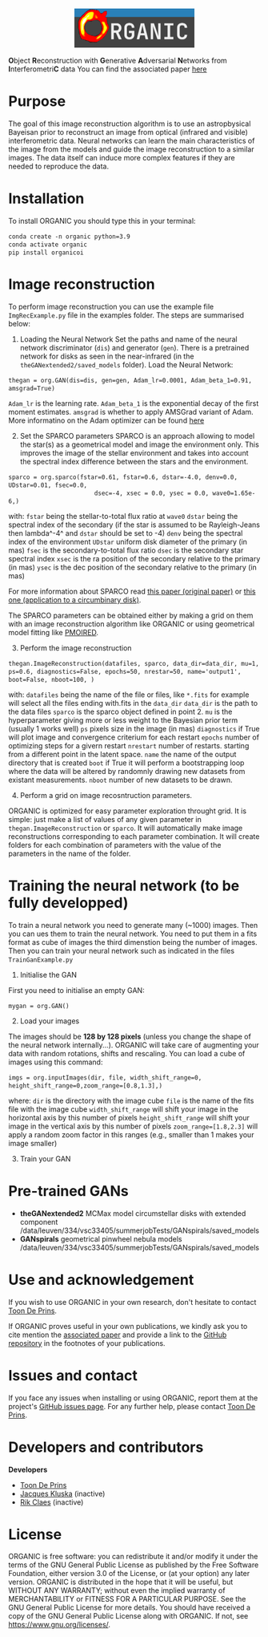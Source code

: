 
<p align='center'>
  <br/>
  <img src="./docs/logo/organic_logo.png" width="240" height="78" alt=>
  <br/>
</p>

**O**bject **R**econstruction with **G**enerative **A**dversarial **N**etworks from **I**nterferometri**C** data
You can find the associated paper [here](https://ui.adsabs.harvard.edu/abs/2020SPIE11446E..1UC/abstract)

# Purpose

The goal of this image reconstruction algorithm is to use an astropbysical Bayeisan prior to reconstruct an image from optical (infrared and visible) interferometric data.
Neural networks can learn the main characteristics of the image from the models and guide the image reconstruction to a similar images. The data itself can induce more complex features if they are needed to reproduce the data.

# Installation

To install ORGANIC you should type this in your terminal:

```{.python}
conda create -n organic python=3.9
conda activate organic
pip install organicoi
```

# Image reconstruction

To perform image reconstruction you can use the example file `ImgRecExample.py` file in the examples folder.
The steps are summarised below:

1. Loading the Neural Network
Set the paths and name of the neural network discriminator (`dis`) and generator (`gen`).
There is a pretrained network for disks as seen in the near-infrared (in the `theGANextended2/saved_models` folder).
Load the Neural Network:

```{.python}
thegan = org.GAN(dis=dis, gen=gen, Adam_lr=0.0001, Adam_beta_1=0.91, amsgrad=True)
```

`Adam_lr` is the learning rate.
`Adam_beta_1` is the exponential decay of the first moment estimates.
`amsgrad` is whether to apply AMSGrad variant of Adam.
More informatino on the Adam optimizer can be found [here](https://keras.io/api/optimizers/adam/)

2. Set the SPARCO parameters
SPARCO is an approach allowing to model the star(s) as a geometrical model and image the environment only.
This improves the image of the stellar environment and takes into account the spectral index difference between the stars and the environment.

```{.python}
sparco = org.sparco(fstar=0.61, fstar=0.6, dstar=-4.0, denv=0.0, UDstar=0.01, fsec=0.0,
                        dsec=-4, xsec = 0.0, ysec = 0.0, wave0=1.65e-6,)
```

with:
`fstar` being the stellar-to-total flux ratio at `wave0`
`dstar` being the spectral index of the secondary (if the star is assumed to be Rayleigh-Jeans then lambda^-4^ and `dstar` should be set to -4)
`denv` being the spectral index of the environment
`UDstar` uniform disk diameter of the primary (in mas)
`fsec` is the secondary-to-total flux ratio
`dsec` is the secondary star spectral index
`xsec` is the ra position of the secondary relative to the primary (in mas)
`ysec` is the dec position of the secondary relative to the primary (in mas)

For more information about SPARCO read [this paper (original paper)](https://ui.adsabs.harvard.edu/abs/2014A%26A...564A..80K/abstract) or [this one (application to a circumbinary disk)](https://ui.adsabs.harvard.edu/abs/2016A%26A...588L...1H/abstract).

The SPARCO parameters can be obtained either by making a grid on them with an image reconstruction algorithm like ORGANIC or using geometrical model fitting like [PMOIRED](https://github.com/amerand/PMOIRED).

3. Perform the image reconstruction

```{.python}
thegan.ImageReconstruction(datafiles, sparco, data_dir=data_dir, mu=1, ps=0.6, diagnostics=False, epochs=50, nrestar=50, name='output1', boot=False, nboot=100, )
```

with:
`datafiles` being the name of the file or files, like `*.fits` for example will select all the files ending with.fits in the `data_dir`
`data_dir` is the path to the data files
`sparco` is the sparco object defined in point 2.
`mu` is the hyperparameter giving more or less weight to the Bayesian prior term (usually 1 works well)
`ps` pixels size in the image (in mas)
`diagnostics` if True will plot image and convergence criterium for each restart
`epochs` number of optimizing steps for a givern restart
`nrestart` number of restarts. starting from a different point in the latent space.
`name` the name of the output directory that is created
`boot` if True it will perform a bootstrapping loop where the data will be altered by randomnly drawing new datasets from existant measurements.
`nboot` number of new datasets to be drawn.

4. Perform a grid on image recosntruction parameters.

ORGANIC is optimized for easy parameter exploration throught grid.
It is simple: just make a list of values of any given parameter in `thegan.ImageReconstruction` or `sparco`.
It will automatically make image reconstructions corresponding to each parameter combination.
It will create folders for each combination of parameters with the value of the parameters in the name of the folder.

# Training the neural network (to be fully developped)

To train a neural network you need to generate many (~1000) images. Then you can ues them to train the neural network. You need to put them in a fits format as cube of images the third dimenstion being the number of images.
Then you can train your neural network such as indicated in the files `TrainGanExample.py`

1. Initialise the GAN

First you need to initialise an empty GAN:

```{.python}
mygan = org.GAN()
```

2. Load your images

The images should be **128 by 128 pixels** (unless you change the shape of the neural network internally...).
ORGANIC will take care of augmenting your data with random rotations, shifts and rescaling.
You can load a cube of images using this command:

```{.python}
imgs = org.inputImages(dir, file, width_shift_range=0, height_shift_range=0,zoom_range=[0.8,1.3],)
```

where:
`dir` is the directory with the image cube
`file` is the name of the fits file with the image cube
`width_shift_range` will shift your image in the horizontal axis by this number of pixels
`height_shift_range` will shift your image in the vertical axis by this number of pixels
`zoom_range=[1.8,2.3]` will apply a random zoom factor in this ranges (e.g., smaller than 1 makes your image smaller)

3. Train your GAN

# Pre-trained GANs

- **theGANextended2** MCMax model circumstellar disks with extended component /data/leuven/334/vsc33405/summerjobTests/GANspirals/saved_models
- **GANspirals** geometrical pinwheel nebula models /data/leuven/334/vsc33405/summerjobTests/GANspirals/saved_models

# Use and acknowledgement

If you wish to use ORGANIC in your own research, don't hesitate to contact [Toon De Prins](https://deprinst.github.io/).

If ORGANIC proves useful in your own publications, we kindly ask you to cite mention the [associated paper](https://ui.adsabs.harvard.edu/abs/2020SPIE11446E..1UC/abstract) and provide a link to the [GitHub repository](https://github.com/DePrinsT/distroi) in the footnotes of your publications.

# Issues and contact

If you face any issues when installing or using ORGANIC, report them at the project's [GitHub issues page](https://github.com/DePrinsT/distroi/issues). For any further help, please contact [Toon De Prins](https://deprinst.github.io/).

# Developers and contributors

**Developers**

- [Toon De Prins](https://deprinst.github.io/)
- [Jacques Kluska](https://www.linkedin.com/in/jacques-kluska/) (inactive)
- [Rik Claes](https://www.linkedin.com/in/rik-claes-70a6b71a3/?originalSubdomain=be) (inactive)

# License

ORGANIC is free software: you can redistribute it and/or modify it under the terms of the GNU General Public License
as published by  the Free Software Foundation, either version 3.0 of the License, or (at your option) any later version.
ORGANIC is distributed in the hope that it will be useful, but WITHOUT ANY WARRANTY; without even the implied warranty
of  MERCHANTABILITY or FITNESS FOR A PARTICULAR PURPOSE. See the  GNU General Public License for more details.
You should have received a copy of the GNU General Public License along with ORGANIC. If not, see
<https://www.gnu.org/licenses/>.
